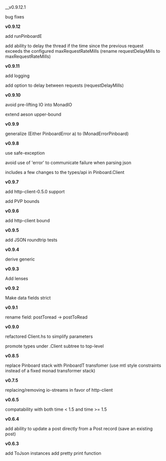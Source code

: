 __v0.9.12.1

bug fixes 

__v0.9.12__

add runPinboardE

add ability to delay the thread if the time since the previous request exceeds the configured maxRequestRateMills (rename requestDelayMills to maxRequestRateMills)

__v0.9.11__

add logging

add option to delay between requests (requestDelayMills)

__v0.9.10__

avoid pre-lifting IO into MonadIO

extend aeson upper-bound

__v0.9.9__

generalize (Either PinboardError a) to (MonadErrorPinboard)

__v0.9.8__

use safe-exception

avoid use of 'error' to communicate failure when parsing json

includes a few changes to the types/api in Pinboard.Client

__v0.9.7__

add http-client-0.5.0 support

add PVP bounds

__v0.9.6__

add http-client bound

__v0.9.5__

add JSON roundtrip tests

__v0.9.4__

derive generic

__v0.9.3__

Add lenses

__v0.9.2__

Make data fields strict

__v0.9.1__

rename field: postToread -> postToRead

__v0.9.0__

refactored Client.hs to simplify parameters

promote types under .Client subtree to top-level

__v0.8.5__

replace Pinboard stack with PinboardT transfomer (use mtl style constraints instead of a fixed monad transformer stack)

__v0.7.5__

replacing/removing io-streams in favor of http-client

__v0.6.5__

compatability with both time < 1.5 and time >= 1.5

__v0.6.4__

add ability to update a post directly from a Post record (save an existing post)

__v0.6.3__

add ToJson instances
add pretty print function
